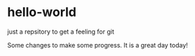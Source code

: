 # hello-world
just a repsitory to get a feeling for git

Some changes to make some progress. It is a great day today!
